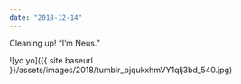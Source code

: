 ```yaml
---
date: "2018-12-14"
---
```


Cleaning up! “I’m Neus.”

![yo yo]({{ site.baseurl }}/assets/images/2018/tumblr_pjqukxhmVY1qlj3bd_540.jpg)

